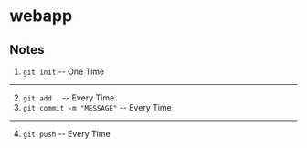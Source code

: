 # webapp

## Notes

1. `git init` -- One Time

---

2. `git add .` -- Every Time
3. `git commit -m "MESSAGE"` -- Every Time

--- 
4. `git push` -- Every Time

